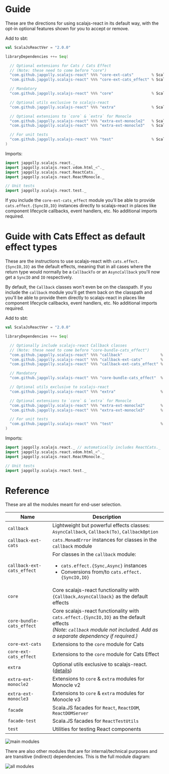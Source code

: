 # Guide

These are the directions for using scalajs-react in its default way,
with the opt-in optional features shown for you to accept or remove.

Add to sbt:

```scala
val ScalaJsReactVer = "2.0.0"

libraryDependencies ++= Seq(

  // Optional extensions for Cats / Cats Effect
  // (Note: these need to come before "core")
  "com.github.japgolly.scalajs-react" %%% "core-ext-cats"        % ScalaJsReactVer,
  "com.github.japgolly.scalajs-react" %%% "core-ext-cats_effect" % ScalaJsReactVer,

  // Mandatory
  "com.github.japgolly.scalajs-react" %%% "core"                 % ScalaJsReactVer,

  // Optional utils exclusive to scalajs-react
  "com.github.japgolly.scalajs-react" %%% "extra"                % ScalaJsReactVer,

  // Optional extensions to `core` & `extra` for Monocle
  "com.github.japgolly.scalajs-react" %%% "extra-ext-monocle2"   % ScalaJsReactVer,
  "com.github.japgolly.scalajs-react" %%% "extra-ext-monocle3"   % ScalaJsReactVer,

  // For unit tests
  "com.github.japgolly.scalajs-react" %%% "test"                 % ScalaJsReactVer % Test,
)
```

Imports:

```scala
import japgolly.scalajs.react._
import japgolly.scalajs.react.vdom.html_<^._
import japgolly.scalajs.react.ReactCats._
import japgolly.scalajs.react.ReactMonocle._

// Unit tests
import japgolly.scalajs.react.test._
```

If you include the `core-ext-cats_effect` module you'll be able to provide `cats.effect.{SyncIO,IO}` instances
directly to scalajs-react in places like component lifecycle callbacks, event handlers, etc.
No additional imports required.


# Guide with Cats Effect as default effect types

These are the instructions to use scalajs-react with `cats.effect.{SyncIO,IO}` as the default effects,
meaning that in all cases where the return type would normally be a `CallbackTo` or an `AsyncCallback`
you'll now get a `SyncIO` and `IO` respectively.

By default, the `Callback` classes won't even be on the classpath.
If you include the `callback` module you'll get them back on the classpath and you'll be able to provide them
directly to scalajs-react in places like component lifecycle callbacks, event handlers, etc.
No additional imports required.

Add to sbt:

```scala
val ScalaJsReactVer = "2.0.0"

libraryDependencies ++= Seq(

  // Optionally include scalajs-react Callback classes
  // (Note: these need to come before "core-bundle-cats_effect")
  "com.github.japgolly.scalajs-react" %%% "callback"                 % ScalaJsReactVer,
  "com.github.japgolly.scalajs-react" %%% "callback-ext-cats"        % ScalaJsReactVer,
  "com.github.japgolly.scalajs-react" %%% "callback-ext-cats_effect" % ScalaJsReactVer,

  // Mandatory
  "com.github.japgolly.scalajs-react" %%% "core-bundle-cats_effect"  % ScalaJsReactVer,

  // Optional utils exclusive to scalajs-react
  "com.github.japgolly.scalajs-react" %%% "extra"                    % ScalaJsReactVer,

  // Optional extensions to `core` & `extra` for Monocle
  "com.github.japgolly.scalajs-react" %%% "extra-ext-monocle2"       % ScalaJsReactVer,
  "com.github.japgolly.scalajs-react" %%% "extra-ext-monocle3"       % ScalaJsReactVer,

  // For unit tests
  "com.github.japgolly.scalajs-react" %%% "test"                     % ScalaJsReactVer % Test,
)
```

Imports:

```scala
import japgolly.scalajs.react._ // automatically includes ReactCats._
import japgolly.scalajs.react.vdom.html_<^._
import japgolly.scalajs.react.ReactMonocle._

// Unit tests
import japgolly.scalajs.react.test._
```


# Reference

These are all the modules meant for end-user selection.

| Name                       | Description |
|----------------------------|-------------|
| `callback`                 | Lightweight but powerful effects classes:<br> `AsyncCallback`, `Callback(To)`, `CallbackOption` |
| `callback-ext-cats`        | `cats.MonadError` instances for classes in the `callback` module |
| `callback-ext-cats_effect` | For classes in the `callback` module: <ul><li>`cats.effect.{Sync,Async}` instances</li><li>Conversions from/to `cats.effect.{SyncIO,IO}`</li></ul>  |
| `core`                     | Core scalajs-react functionality with `{Callback,AsyncCallback}` as the default effects |
| `core-bundle-cats_effect`  | Core scalajs-react functionality with `cats.effect.{SyncIO,IO}` as the default effects<br>*(Note: `callback` module not included. Add as a separate dependency if required.)* |
| `core-ext-cats`            | Extensions to the `core` module for Cats |
| `core-ext-cats_effect`     | Extensions to the `core` module for Cats Effect |
| `extra`                    | Optional utils exclusive to scalajs-react. ([details](./EXTRA.md)) |
| `extra-ext-monocle2`       | Extensions to `core` & `extra` modules for Monocle v2 |
| `extra-ext-monocle3`       | Extensions to `core` & `extra` modules for Monocle v3 |
| `facade`                   | Scala.JS facades for `React`, `ReactDOM`, `ReactDOMServer` |
| `facade-test`              | Scala.JS facades for `ReactTestUtils` |
| `test`                     | Utilities for testing React components |

![main modules](https://rawgit.com/japgolly/scalajs-react/master/doc/modules-main.gv.7563cdfa19f268785faed6501fe5ff66.svg)

There are also other modules that are for internal/technical purposes and are transitive (indirect) dependencies.
This is the full module diagram:

![all modules](https://rawgit.com/japgolly/scalajs-react/master/doc/modules.gv.0629700f42933998a3f995fc28018bb3.svg)
